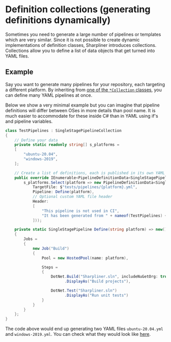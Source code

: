 # Definition collections (generating definitions dynamically)

Sometimes you need to generate a large number of pipelines or templates which are very similar.
Since it is not possible to create dynamic implementations of definition classes, Sharpliner introduces collections.
Collections allow you to define a list of data objects that get turned into YAML files.

## Example

Say you want to generate many pipelines for your repository, each targeting a different platform.
By inheriting from [one of the `*Collection` classes](https://github.com/sharpliner/sharpliner/blob/main/src/Sharpliner/AzureDevOps/PublicDefinitions.cs), you can define many YAML pipelines at once.

Below we show a very minimal example but you can imagine that pipeline definitions will differ between OSes in more details than pool name.
It is much easier to accommodate for these inside C# than in YAML using if's and pipeline variables.

```csharp
class TestPipelines : SingleStagePipelineCollection
{
    // Define your data
    private static readonly string[] s_platforms =
    [
        "ubuntu-20.04",
        "windows-2019",
    ];

    // Create a list of definitions, each is published in its own YAML file
    public override IEnumerable<PipelineDefinitionData<SingleStagePipeline>> Pipelines =>
        s_platforms.Select(platform => new PipelineDefinitionData<SingleStagePipeline>(
            TargetFile: $"tests/pipelines/{platform}.yml",
            Pipeline: Define(platform),
            // Optional custom YAML file header
            Header:
            [
                "This pipeline is not used in CI",
                "It has been generated from " + nameof(TestPipelines) + ".cs for E2E test purposes",
            ]));

    private static SingleStagePipeline Define(string platform) => new()
    {
        Jobs =
        {
            new Job("Build")
            {
                Pool = new HostedPool(name: platform),

                Steps =
                {
                    DotNet.Build("Sharpliner.sln", includeNuGetOrg: true)
                          .DisplayAs("Build projects"),

                    DotNet.Test("Sharpliner.sln")
                          .DisplayAs("Run unit tests")
                }
            }
        }
    };
}
```

The code above would end up generating two YAML files `ubuntu-20.04.yml` and `windows-2019.yml`.
You can check what they would look like [here](https://github.com/sharpliner/sharpliner/tree/main/eng/pipelines/test).
